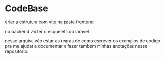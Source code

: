 # CodeBase

criar a estrutura com vite na pasta frontend

no backend vai ter o esqueleto do laravel

nesse arquivo vão estar as regras de como escrever os 
exemplos de código pra me ajudar a documentar e fazer
também minhas anotações nesse repositório.